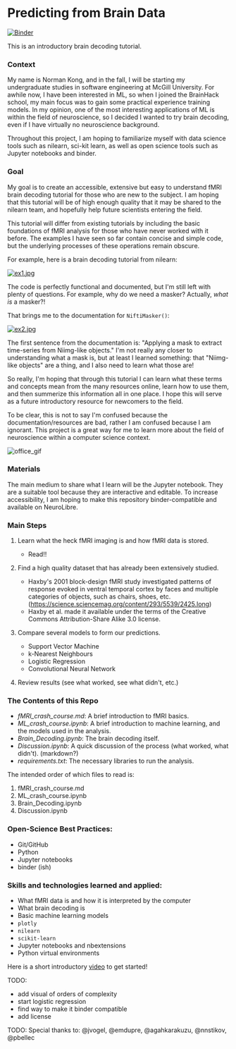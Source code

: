 # Predicting from Brain Data

[![Binder](https://mybinder.org/badge_logo.svg)](https://mybinder.org/v2/gh/mtl-brainhack-school-2019/kongnorman_BrainDecoding/master)

This is an introductory brain decoding tutorial. 

### Context

My name is Norman Kong, and in the fall, I will be starting my undergraduate studies in software engineering at McGill University. For awhile now, I have been interested in ML, so when I joined the BrainHack school, my main focus was to gain some practical experience training models. In my opinion, one of the most interesting applications of ML is within the field of neuroscience, so I decided I wanted to try brain decoding, even if I have virtually no neuroscience background. 

Throughout this project, I am hoping to familiarize myself with data science tools such as nilearn, sci-kit learn, as well as open science tools such as Jupyter notebooks and binder.

### Goal

My goal is to create an accessible, extensive but easy to understand fMRI brain decoding tutorial for those who are new to the subject. I am hoping that this tutorial will be of high enough quality that it may be shared to the nilearn team, and hopefully help future scientists entering the field. 

This tutorial will differ from existing tutorials by including the basic foundations of fMRI analysis for those who have never worked with it before. The examples I have seen so far contain concise and simple code, but the underlying processes of these operations remain obscure. 

For example, here is a brain decoding tutorial from nilearn:

[![ex1.jpg](https://i.postimg.cc/x8bwgH1Y/ex1.jpg)](https://postimg.cc/8fNXz7vn)

The code is perfectly functional and documented, but I'm still left with plenty of questions. For example, why do we need a masker? Actually, *what is* a masker?!

That brings me to the documentation for `NiftiMasker()`:

[![ex2.jpg](https://i.postimg.cc/G9wZf24D/ex2.jpg)](https://postimg.cc/Mf5PMzbZ)

The first sentence from the documentation is: "Applying a mask to extract time-series from Niimg-like objects." I'm not really any closer to understanding what a mask is, but at least I learned something: that "Niimg-like objects" are a thing, and I also need to learn what those are! 

So really, I'm hoping that through this tutorial I can learn what these terms and concepts mean from the many resources online, learn how to use them, and then summerize this information all in one place. I hope this will serve as a future introductory resource for newcomers to the field.

To be clear, this is not to say I'm confused because the documentation/resources are bad, rather I am confused because I am ignorant. This project is a great way for me to learn more about the field of neuroscience within a computer science context.

![office_gif](https://media.giphy.com/media/R5kxSVfg1k0dG/giphy.gif)

### Materials

The main medium to share what I learn will be the Jupyter notebook. They are a suitable tool because they are interactive and editable. To increase accessibility, I am hoping to make this repository binder-compatible and available on NeuroLibre. 

### Main Steps

1. Learn what the heck fMRI imaging is and how fMRI data is stored.
    - Read!!

2. Find a high quality dataset that has already been extensively studied.
    - Haxby's 2001 block-design fMRI study investigated patterns of response evoked in ventral temporal cortex by faces and multiple categories of objects, such as chairs, shoes, etc. (https://science.sciencemag.org/content/293/5539/2425.long)
    - Haxby et al. made it available under the terms of the Creative Commons Attribution-Share Alike 3.0 license.

3. Compare several models to form our predictions.
    - Support Vector Machine 
    - k-Nearest Neighbours
    - Logistic Regression
    - Convolutional Neural Network 

4. Review results (see what worked, see what didn't, etc.)

### The Contents of this Repo

- _fMRI_crash_course.md_: A brief introduction to fMRI basics. 
- _ML_crash_course.ipynb_: A brief introduction to machine learning, and the models used in the analysis.
- _Brain_Decoding.ipynb_: The brain decoding itself. 
- _Discussion.ipynb_: A quick discussion of the process (what worked, what didn't). (markdown?)
- _requirements.txt_: The necessary libraries to run the analysis. 

The intended order of which files to read is:

1. fMRI_crash_course.md 
2. ML_crash_course.ipynb 
3. Brain_Decoding.ipynb
4. Discussion.ipynb

### Open-Science Best Practices:
- Git/GitHub
- Python
- Jupyter notebooks
- binder (ish)

### Skills and technologies learned and applied:

- What fMRI data is and how it is interpreted by the computer
- What brain decoding is
- Basic machine learning models
- `plotly`
- `nilearn`
- `scikit-learn`
- Jupyter notebooks and nbextensions
- Python virtual environments

Here is a short introductory [video]() to get started!

TODO:
- add visual of orders of complexity
- start logistic regression
- find way to make it binder compatible
- add license

TODO: Special thanks to: @jvogel, @emdupre, @agahkarakuzu, @nnstikov, @pbellec

